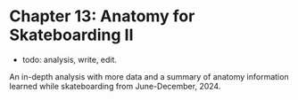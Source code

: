 # Chapter 13: Anatomy for Skateboarding II

- todo: analysis, write, edit.

An in-depth analysis with more data and a summary of anatomy information learned while skateboarding from June-December, 2024.
